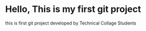 # Hello, This is my first git project

this is first git project developed by Technical Collage Students
